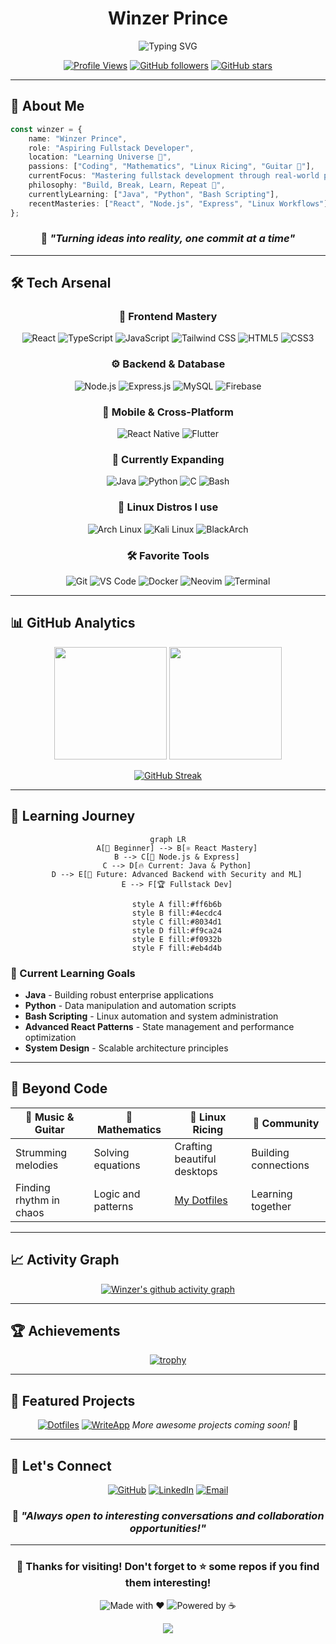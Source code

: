 <div align="center">

# Winzer Prince

<img src="https://readme-typing-svg.herokuapp.com/?lines=Fullstack+Developer+in+Training;Linux+Enthusiast;Ricing+in+Arch;Always+Learning+Something+New;Building+Cool+Stuff+Daily&font=Fira%20Code&center=true&width=380&height=50&duration=4000&pause=1000" alt="Typing SVG" />

[![Profile Views](https://komarev.com/ghpvc/?username=winzerprince&label=Profile%20Views&color=0e75b6&style=for-the-badge)](https://github.com/winzerprince)
[![GitHub followers](https://img.shields.io/github/followers/winzerprince?label=Followers&style=for-the-badge&logo=github)](https://github.com/winzerprince?tab=followers)
[![GitHub stars](https://img.shields.io/github/stars/winzerprince?label=Stars&style=for-the-badge&logo=github)](https://github.com/winzerprince?tab=repositories)

</div>

---

## 🚀 About Me

```typescript
const winzer = {
    name: "Winzer Prince",
    role: "Aspiring Fullstack Developer",
    location: "Learning Universe 🌌",
    passions: ["Coding", "Mathematics", "Linux Ricing", "Guitar 🎸"],
    currentFocus: "Mastering fullstack development through real-world projects",
    philosophy: "Build, Break, Learn, Repeat 🔄",
    currentlyLearning: ["Java", "Python", "Bash Scripting"],
    recentMasteries: ["React", "Node.js", "Express", "Linux Workflows"]
};
```

<div align="center">

### 🎯 *"Turning ideas into reality, one commit at a time"*

</div>

---

## 🛠️ Tech Arsenal

<div align="center">

### 🎨 Frontend Mastery
![React](https://img.shields.io/badge/React-20232A?style=for-the-badge&logo=react&logoColor=61DAFB)
![TypeScript](https://img.shields.io/badge/TypeScript-007ACC?style=for-the-badge&logo=typescript&logoColor=white)
![JavaScript](https://img.shields.io/badge/JavaScript-F7DF1E?style=for-the-badge&logo=javascript&logoColor=black)
![Tailwind CSS](https://img.shields.io/badge/Tailwind_CSS-38B2AC?style=for-the-badge&logo=tailwind-css&logoColor=white)
![HTML5](https://img.shields.io/badge/HTML5-E34F26?style=for-the-badge&logo=html5&logoColor=white)
![CSS3](https://img.shields.io/badge/CSS3-1572B6?style=for-the-badge&logo=css3&logoColor=white)

### ⚙️ Backend & Database
![Node.js](https://img.shields.io/badge/Node.js-43853D?style=for-the-badge&logo=node.js&logoColor=white)
![Express.js](https://img.shields.io/badge/Express.js-404D59?style=for-the-badge&logo=express&logoColor=white)
![MySQL](https://img.shields.io/badge/MySQL-005C84?style=for-the-badge&logo=mysql&logoColor=white)
![Firebase](https://img.shields.io/badge/Firebase-039BE5?style=for-the-badge&logo=firebase&logoColor=white)

### 📱 Mobile & Cross-Platform
![React Native](https://img.shields.io/badge/React_Native-20232A?style=for-the-badge&logo=react&logoColor=61DAFB)
![Flutter](https://img.shields.io/badge/Flutter-02569B?style=for-the-badge&logo=flutter&logoColor=white)

### 🔧 Currently Expanding
![Java](https://img.shields.io/badge/Java-ED8B00?style=for-the-badge&logo=openjdk&logoColor=white)
![Python](https://img.shields.io/badge/Python-3776AB?style=for-the-badge&logo=python&logoColor=white)
![C](https://img.shields.io/badge/C-00599C?style=for-the-badge&logo=c&logoColor=white)
![Bash](https://img.shields.io/badge/Bash-4EAA25?style=for-the-badge&logo=gnu-bash&logoColor=white)

### 🐧 Linux Distros I use
![Arch Linux](https://img.shields.io/badge/Arch%20Linux-1793D1?style=for-the-badge&logo=arch-linux&logoColor=white)
![Kali Linux](https://img.shields.io/badge/Kali%20Linux-557C94?style=for-the-badge&logo=kali-linux&logoColor=white)
![BlackArch](https://img.shields.io/badge/BlackArch-000000?style=for-the-badge&logo=arch-linux&logoColor=white)

### 🛠️ Favorite Tools
![Git](https://img.shields.io/badge/Git-F05032?style=for-the-badge&logo=git&logoColor=white)
![VS Code](https://img.shields.io/badge/VS%20Code-007ACC?style=for-the-badge&logo=visual-studio-code&logoColor=white)
![Docker](https://img.shields.io/badge/Docker-2496ED?style=for-the-badge&logo=docker&logoColor=white)
![Neovim](https://img.shields.io/badge/Neovim-57A143?style=for-the-badge&logo=neovim&logoColor=white)
![Terminal](https://img.shields.io/badge/Terminal-000000?style=for-the-badge&logo=gnome-terminal&logoColor=white)

</div>

---

## 📊 GitHub Analytics

<div align="center">

<img height="180em" src="https://github-readme-stats.vercel.app/api?username=winzerprince&show_icons=true&theme=tokyonight&include_all_commits=true&count_private=true"/>
<img height="180em" src="https://github-readme-stats.vercel.app/api/top-langs/?username=winzerprince&layout=compact&langs_count=8&theme=tokyonight"/>

</div>

<div align="center">

[![GitHub Streak](https://streak-stats.demolab.com/?user=winzerprince&theme=tokyonight)](https://git.io/streak-stats)

</div>

---

## 🎯 Learning Journey

<div align="center">

```mermaid
graph LR
    A[🌱 Beginner] --> B[⚛️ React Mastery]
    B --> C[🚀 Node.js & Express]
    C --> D[🔥 Current: Java & Python]
    D --> E[🎯 Future: Advanced Backend with Security and ML]
    E --> F[🏆 Fullstack Dev]
    
    style A fill:#ff6b6b
    style B fill:#4ecdc4
    style C fill:#8034d1
    style D fill:#f9ca24
    style E fill:#f0932b
    style F fill:#eb4d4b
```

</div>

### 🚀 Current Learning Goals

- **Java** - Building robust enterprise applications
- **Python** - Data manipulation and automation scripts
- **Bash Scripting** - Linux automation and system administration
- **Advanced React Patterns** - State management and performance optimization
- **System Design** - Scalable architecture principles

---

## 🎸 Beyond Code

<div align="center">

| 🎵 Music & Guitar | 🧮 Mathematics | 🐧 Linux Ricing | 👥 Community |
|-------------------|----------------|------------------|---------------|
| Strumming melodies | Solving equations | Crafting beautiful desktops | Building connections |
| Finding rhythm in chaos | Logic and patterns | [My Dotfiles](https://github.com/winzerprince/dotfiles) | Learning together |

</div>

---

## 📈 Activity Graph

<div align="center">

[![Winzer's github activity graph](https://github-readme-activity-graph.vercel.app/graph?username=winzerprince&theme=tokyo-night)](https://github.com/winzerprince)

</div>

---

## 🏆 Achievements

<div align="center">

[![trophy](https://github-profile-trophy.vercel.app/?username=winzerprince&theme=tokyonight&no-frame=false&no-bg=false&margin-w=4)](https://github.com/ryo-ma/github-profile-trophy)

</div>

---

## 🎯 Featured Projects

<div align="center">

[![Dotfiles](https://github-readme-stats.vercel.app/api/pin/?username=winzerprince&repo=dotfiles&theme=tokyonight)](https://github.com/winzerprince/dotfiles)
[![WriteApp](https://github-readme-stats.vercel.app/api/pin/?username=winzerprince&repo=dotfiles&theme=tokyonight)](https://github.com/winzerprince/writeapp)
*More awesome projects coming soon!* 🚀

</div>

---

## 🤝 Let's Connect

<div align="center">

[![GitHub](https://img.shields.io/badge/GitHub-100000?style=for-the-badge&logo=github&logoColor=white)](https://github.com/winzerprince)
[![LinkedIn](https://img.shields.io/badge/LinkedIn-0077B5?style=for-the-badge&logo=linkedin&logoColor=white)](https://linkedin.com/in/winzerprince)
[![Email](https://img.shields.io/badge/Email-D14836?style=for-the-badge&logo=gmail&logoColor=white)](mailto:your.email@example.com)

### 💬 *"Always open to interesting conversations and collaboration opportunities!"*

</div>

---

<div align="center">

### 🌟 Thanks for visiting! Don't forget to ⭐ some repos if you find them interesting!

![Made with ❤️](https://img.shields.io/badge/Made%20with-❤️-red?style=for-the-badge)
![Powered by ☕](https://img.shields.io/badge/Powered%20by-☕-brown?style=for-the-badge)

<img src="https://raw.githubusercontent.com/Trilokia/Trilokia/379277808c61ef204768a61bbc5d25bc7798ccf1/bottom_header.svg" />

</div>
